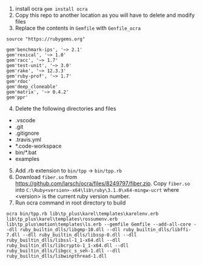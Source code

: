 1. install ocra `gem install ocra`
2. Copy this repo to another location as you will have to delete and modify files
3. Replace the contents in `Gemfile` with `Genfile_ocra`
```
source "https://rubygems.org"

gem'benchmark-ips', '~> 2.1'
gem'rexical', '~> 1.0'
gem'racc', '~> 1.7'
gem'test-unit', '~> 3.0'
gem'rake', '~> 12.3.3'
gem'ruby-prof', '~> 1.7'
gem'rdoc'
gem'deep_cloneable'
gem'matrix', '~> 0.4.2'
gem'ppr'
```
4. Delete the following directories and files
  * .vscode
  * .git
  * .gitignore
  * .travis.yml
  * *.code-workspace
  * bin/*.bat
  * examples
5. Add .rb extension to `bin/tpp` -> `bin/tpp.rb`
6. Download `fiber.so` from https://github.com/larsch/ocra/files/8249797/fiber.zip. Copy `fiber.so` into `C:\Ruby<version>-x64\lib\ruby\3.1.0\x64-mingw-ucrt` where \<version\> is the current ruby version number.
7. Run ocra command in root directory to build
```
ocra bin/tpp.rb lib\tp_plus\karel\templates\karelenv.erb lib\tp_plus\karel\templates\rossumenv.erb lib\tp_plus\motion\templates\ls.erb --gemfile Gemfile --add-all-core --dll ruby_builtin_dlls/libgmp-10.dll --dll ruby_builtin_dlls/libffi-7.dll --dll ruby_builtin_dlls/libssp-0.dll --dll ruby_builtin_dlls/libssl-1_1-x64.dll --dll ruby_builtin_dlls/libcrypto-1_1-x64.dll --dll ruby_builtin_dlls/libgcc_s_seh-1.dll --dll ruby_builtin_dlls/libwinpthread-1.dll
```

